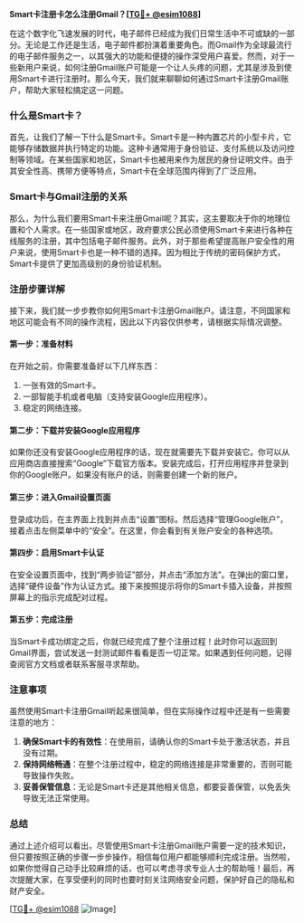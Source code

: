 **Smart卡注册卡怎么注册Gmail？[[TG💪+ @esim1088](https://t.me/s/esim1088)]**

在这个数字化飞速发展的时代，电子邮件已经成为我们日常生活中不可或缺的一部分。无论是工作还是生活，电子邮件都扮演着重要角色。而Gmail作为全球最流行的电子邮件服务之一，以其强大的功能和便捷的操作深受用户喜爱。然而，对于一些新用户来说，如何注册Gmail账户可能是一个让人头疼的问题，尤其是涉及到使用Smart卡进行注册时。那么今天，我们就来聊聊如何通过Smart卡注册Gmail账户，帮助大家轻松搞定这一问题。

### 什么是Smart卡？

首先，让我们了解一下什么是Smart卡。Smart卡是一种内置芯片的小型卡片，它能够存储数据并执行特定的功能。这种卡通常用于身份验证、支付系统以及访问控制等领域。在某些国家和地区，Smart卡也被用来作为居民的身份证明文件。由于其安全性高、携带方便等特点，Smart卡在全球范围内得到了广泛应用。

### Smart卡与Gmail注册的关系

那么，为什么我们要用Smart卡来注册Gmail呢？其实，这主要取决于你的地理位置和个人需求。在一些国家或地区，政府要求公民必须使用Smart卡来进行各种在线服务的注册，其中包括电子邮件服务。此外，对于那些希望提高账户安全性的用户来说，使用Smart卡也是一种不错的选择。因为相比于传统的密码保护方式，Smart卡提供了更加高级别的身份验证机制。

### 注册步骤详解

接下来，我们就一步步教你如何用Smart卡注册Gmail账户。请注意，不同国家和地区可能会有不同的操作流程，因此以下内容仅供参考，请根据实际情况调整。

#### 第一步：准备材料

在开始之前，你需要准备好以下几样东西：
1. 一张有效的Smart卡。
2. 一部智能手机或者电脑（支持安装Google应用程序）。
3. 稳定的网络连接。

#### 第二步：下载并安装Google应用程序

如果你还没有安装Google应用程序的话，现在就需要先下载并安装它。你可以从应用商店直接搜索“Google”下载官方版本。安装完成后，打开应用程序并登录到你的Google账户。如果没有账户的话，则需要创建一个新的账户。

#### 第三步：进入Gmail设置页面

登录成功后，在主界面上找到并点击“设置”图标。然后选择“管理Google账户”，接着点击左侧菜单中的“安全”。在这里，你会看到有关账户安全的各种选项。

#### 第四步：启用Smart卡认证

在安全设置页面中，找到“两步验证”部分，并点击“添加方法”。在弹出的窗口里，选择“硬件设备”作为认证方式。接下来按照提示将你的Smart卡插入设备，并按照屏幕上的指示完成配对过程。

#### 第五步：完成注册

当Smart卡成功绑定之后，你就已经完成了整个注册过程！此时你可以返回到Gmail界面，尝试发送一封测试邮件看看是否一切正常。如果遇到任何问题，记得查阅官方文档或者联系客服寻求帮助。

### 注意事项

虽然使用Smart卡注册Gmail听起来很简单，但在实际操作过程中还是有一些需要注意的地方：
1. **确保Smart卡的有效性**：在使用前，请确认你的Smart卡处于激活状态，并且没有过期。
2. **保持网络畅通**：在整个注册过程中，稳定的网络连接是非常重要的，否则可能导致操作失败。
3. **妥善保管信息**：无论是Smart卡还是其他相关信息，都要妥善保管，以免丢失导致无法正常使用。

### 总结

通过上述介绍可以看出，尽管使用Smart卡注册Gmail账户需要一定的技术知识，但只要按照正确的步骤一步步操作，相信每位用户都能够顺利完成注册。当然啦，如果你觉得自己动手比较麻烦的话，也可以考虑寻求专业人士的帮助哦！最后，再次提醒大家，在享受便利的同时也要时刻关注网络安全问题，保护好自己的隐私和财产安全。

[[TG💪+ @esim1088](https://t.me/s/esim1088) ![Image](https://i.postimg.cc/4NQfJmqS/Snipaste-2025-05-13-00-14-12.png)]